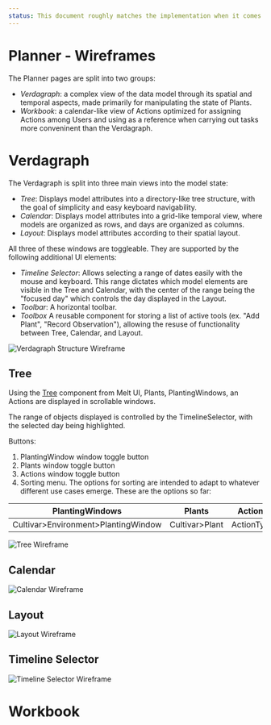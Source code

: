 ```yaml
---
status: This document roughly matches the implementation when it comes to the layout, but is ahead when it comes to everything else.
---
```

# Planner - Wireframes

The Planner pages are split into two groups:
- *Verdagraph*: a complex view of the data model through its spatial and temporal aspects, made primarily for manipulating the state of Plants.
- *Workbook*: a calendar-like view of Actions optimized for assigning Actions among Users and using as a reference when carrying out tasks more conveninent than the Verdagraph.

# Verdagraph

The Verdagraph is split into three main views into the model state:
- *Tree*: Displays model attributes into a directory-like tree structure, with the goal of simplicity and easy keyboard navigability.
- *Calendar*: Displays model attributes into a grid-like temporal view, where models are organized as rows, and days are organized as columns.
- *Layout*: Displays model attributes according to their spatial layout.

All three of these windows are toggleable. They are supported by the following additional UI elements:
- *Timeline Selector*: Allows selecting a range of dates easily with the mouse and keyboard. This range dictates which model elements are visible in the Tree and Calendar, with the center of the range being the "focused day" which controls the day displayed in the Layout.
- *Toolbar*: A horizontal toolbar.
- *Toolbox* A reusable component for storing a list of active tools (ex. "Add Plant", "Record Observation"), allowing the resuse of functionality between Tree, Calendar, and Layout.

![Verdagraph Structure Wireframe](./wireframes/verdagraphStructure.excalidraw.png)

## Tree


Using the [Tree](https://melt-ui.com/docs/builders/tree) component from Melt UI, Plants, PlantingWindows, an Actions are displayed in scrollable windows.

The range of objects displayed is controlled by the TimelineSelector, with the selected day being highlighted.

Buttons:
1. PlantingWindow window toggle button
2. Plants window toggle button
3. Actions window toggle button
4. Sorting menu. The options for sorting are intended to adapt to whatever different use cases emerge. These are the options so far:

| PlantingWindows | Plants | Actions |
| -------- | ------- | ------- |
| Cultivar>Environment>PlantingWindow | Cultivar>Plant | ActionType |

![Tree Wireframe](./wireframes/tree.excalidraw.png)

## Calendar

![Calendar Wireframe](./wireframes/calendar.excalidraw.png)

## Layout

![Layout Wireframe](./wireframes/layout.excalidraw.png)

## Timeline Selector

![Timeline Selector Wireframe](./wireframes/timeline_selector.excalidraw.png)

# Workbook

